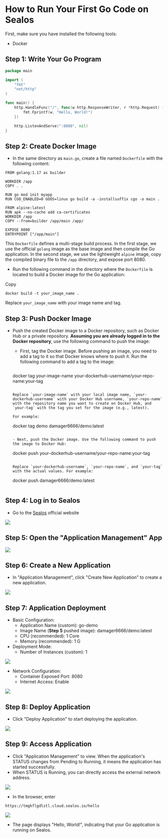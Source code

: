 # How to Run Your First Go Code on Sealos

First, make sure you have installed the following tools:

- Docker

## Step 1: Write Your Go Program

```go
package main

import (
	"fmt"
	"net/http"
)

func main() {
	http.HandleFunc("/", func(w http.ResponseWriter, r *http.Request) {
		fmt.Fprintf(w, "Hello, World!")
	})

	http.ListenAndServe(":8080", nil)
}
```

## Step 2: Create Docker Image

- In the same directory as `main.go`, create a file named `Dockerfile` with the following content:

```
FROM golang:1.17 as builder

WORKDIR /app
COPY . .

RUN go mod init myapp
RUN CGO_ENABLED=0 GOOS=linux go build -a -installsuffix cgo -o main .

FROM alpine:latest
RUN apk --no-cache add ca-certificates
WORKDIR /app
COPY --from=builder /app/main /app/

EXPOSE 8080
ENTRYPOINT ["/app/main"]
```

This `Dockerfile` defines a multi-stage build process. In the first stage, we use the official `golang` image as the base image and then compile the Go application. In the second stage, we use the lightweight `alpine` image, copy the compiled binary file to the `/app` directory, and expose port 8080.

- Run the following command in the directory where the `Dockerfile` is located to build a Docker image for the Go application:

Copy

```
docker build -t your_image_name .
```

Replace `your_image_name` with your image name and tag.

## Step 3: Push Docker Image

- Push the created Docker image to a Docker repository, such as Docker Hub or a private repository. **Assuming you are already logged in to the Docker repository**, use the following command to push the image:

  - First, tag the Docker image. Before pushing an image, you need to add a tag to it so that Docker knows where to push it. Run the following command to add a tag to the image:

    ```
  docker tag your-image-name your-dockerhub-username/your-repo-name:your-tag
    ```
    
    Replace `your-image-name` with your local image name, `your-dockerhub-username` with your Docker Hub username, `your-repo-name` with the repository name you want to create on Docker Hub, and `your-tag` with the tag you set for the image (e.g., latest).

    For example:

    ```
  docker tag demo damager6666/demo:latest
    ```

  - Next, push the Docker image. Use the following command to push the image to Docker Hub:
  
    ```
    docker push your-dockerhub-username/your-repo-name:your-tag
    ```
    
    Replace `your-dockerhub-username`, `your-repo-name`, and `your-tag` with the actual values. For example:

    ```
    docker push damager6666/demo:latest
    ```

## Step 4: Log in to Sealos

- Go to the [Sealos](https://cloud.sealos.io/) official website

![](/images/java-example-0.png)

## Step 5: Open the "Application Management" App

![](/images/java-example-3.png)

## Step 6: Create a New Application

- In "Application Management", click "Create New Application" to create a new application.

![](/images/java-example-4.png)

## Step 7: Application Deployment

- Basic Configuration:
  - Application Name (custom): go-demo
  - Image Name (**Step 5** pushed image): damager6666/demo:latest
  - CPU (recommended): 1 Core
  - Memory (recommended): 1 G
- Deployment Mode:
  - Number of Instances (custom): 1

![](/images/java-example-5.png)

- Network Configuration:
  - Container Exposed Port: 8080
  - Internet Access: Enable

![](/images/java-example-6.png)

## Step 8: Deploy Application

- Click "Deploy Application" to start deploying the application.

![](/images/java-example-7.png)

## Step 9: Access Application

- Click "Application Management" to view. When the application's STATUS changes from Pending to Running, it means the application has started successfully.
- When STATUS is Running, you can directly access the external network address.

![](/images/java-example-8.png)

- In the browser, enter

```
https://tmgkflgdlstl.cloud.sealos.io/hello
```

![](/images/java-example-9.png)

- The page displays "Hello, World!", indicating that your Go application is running on Sealos.